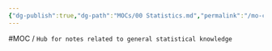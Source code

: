 ```yaml
---
{"dg-publish":true,"dg-path":"MOCs/00 Statistics.md","permalink":"/mo-cs/00-statistics/","title":"00 Statistics"}
---
```



#MOC  / `Hub for notes related to general statistical knowledge`

```query

```